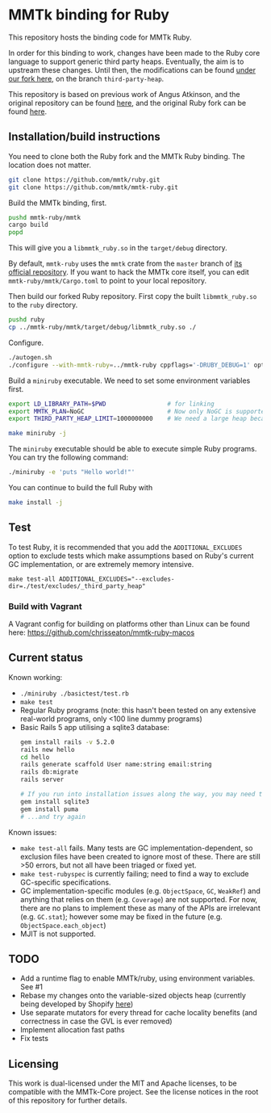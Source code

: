 # MMTk binding for Ruby

This repository hosts the binding code for MMTk Ruby. 

In order for this binding to work, changes have been made to the Ruby core
language to support generic third party heaps. Eventually, the aim is to
upstream these changes. Until then, the modifications can be found [under our
fork here](https://github.com/mmtk/ruby), on the branch `third-party-heap`.

This repository is based on previous work of Angus Atkinson, and the original
repository can be found [here](https://github.com/angussidney/mmtk-ruby.git),
and the original Ruby fork can be found
[here](https://github.com/angussidney/ruby.git).

## Installation/build instructions

You need to clone both the Ruby fork and the MMTk Ruby binding.  The location
does not matter.

```bash
git clone https://github.com/mmtk/ruby.git
git clone https://github.com/mmtk/mmtk-ruby.git
```

Build the MMTk binding, first.

```bash
pushd mmtk-ruby/mmtk
cargo build
popd
```

This will give you a `libmmtk_ruby.so` in the `target/debug` directory.

By default, `mmtk-ruby` uses the `mmtk` crate from the `master` branch of
[its official repository](https://github.com/mmtk/mmtk-core).  If you want to
hack the MMTk core itself, you can edit `mmtk-ruby/mmtk/Cargo.toml` to point to
your local repository.

Then build our forked Ruby repository. First copy the built `libmmtk_ruby.so` to
the `ruby` directory.

```bash
pushd ruby
cp ../mmtk-ruby/mmtk/target/debug/libmmtk_ruby.so ./
```

Configure.

```bash
./autogen.sh
./configure --with-mmtk-ruby=../mmtk-ruby cppflags='-DRUBY_DEBUG=1' optflags='-O0' --prefix=$PWD/build --disable-install-doc
```

Build a `miniruby` executable.  We need to set some environment variables first.

```bash
export LD_LIBRARY_PATH=$PWD                 # for linking
export MMTK_PLAN=NoGC                       # Now only NoGC is supported.
export THIRD_PARTY_HEAP_LIMIT=1000000000    # We need a large heap because of NoGC

make miniruby -j
```

The `miniruby` executable should be able to execute simple Ruby programs.  You
can try the following command:

```bash
./miniruby -e 'puts "Hello world!"'
```

You can continue to build the full Ruby with

```bash
make install -j
```

## Test

To test Ruby, it is recommended that you add the `ADDITIONAL_EXCLUDES` option to exclude tests which make assumptions based on Ruby's current GC implementation, or are extremely memory intensive.

```
make test-all ADDITIONAL_EXCLUDES="--excludes-dir=./test/excludes/_third_party_heap"
```

### Build with Vagrant

A Vagrant config for building on platforms other than Linux can be found here: https://github.com/chrisseaton/mmtk-ruby-macos

## Current status

Known working:
 - `./miniruby ./basictest/test.rb`
 - `make test`
 - Regular Ruby programs (note: this hasn't been tested on any extensive real-world programs, only <100 line dummy programs)
 - Basic Rails 5 app utilising a sqlite3 database:
    ```bash
    gem install rails -v 5.2.0
    rails new hello
    cd hello
    rails generate scaffold User name:string email:string
    rails db:migrate
    rails server

    # If you run into installation issues along the way, you may need to...
    gem install sqlite3
    gem install puma
    # ...and try again
    ```

Known issues:
 - `make test-all` fails. Many tests are GC implementation-dependent, so exclusion files have been created to ignore most of these. There are still >50 errors, but not all have been triaged or fixed yet.
 - `make test-rubyspec` is currently failing; need to find a way to exclude GC-specific specifications.
 - GC implementation-specific modules (e.g. `ObjectSpace`, `GC`, `WeakRef`) and anything that relies on them (e.g. `Coverage`) are not supported. For now, there are no plans to implement these as many of the APIs are irrelevant (e.g. `GC.stat`); however some may be fixed in the future (e.g. `ObjectSpace.each_object`)
 - MJIT is not supported.

## TODO
 - Add a runtime flag to enable MMTk/ruby, using environment variables. See #1
 - Rebase my changes onto the variable-sized objects heap (currently being developed by Shopify [here](https://github.com/Shopify/ruby/commits/mvh-pz-variable-width-allocation))
 - Use separate mutators for every thread for cache locality benefits (and correctness in case the GVL is ever removed)
 - Implement allocation fast paths
 - Fix tests


## Licensing

This work is dual-licensed under the MIT and Apache licenses, to be compatible with the MMTk-Core project. See the license notices in the root of this repository for further details.
